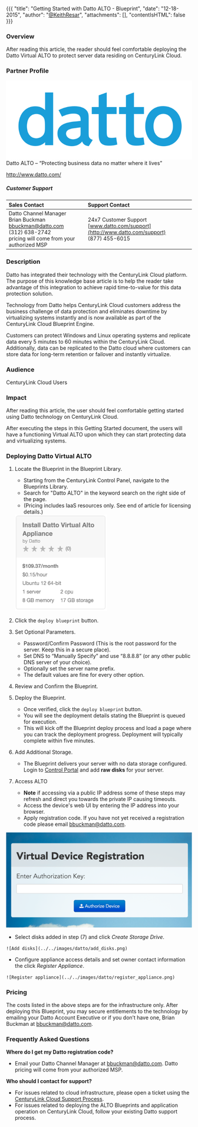 {{{
  "title": "Getting Started with Datto ALTO - Blueprint",
  "date": "12-18-2015",
  "author": "<a href='https://twitter.com/KeithResar'>@KeithResar</a>",
  "attachments": [],
  "contentIsHTML": false
}}}

### Overview
After reading this article, the reader should feel comfortable deploying the Datto Virtual ALTO to protect server data residing on CenturyLink Cloud.

### Partner Profile

<img src="../../images/datto/datto_logo_blue.png" style="border:0;float:right;">

Datto ALTO – “Protecting business data no matter where it lives”

http://www.datto.com/

##### Customer Support

|Sales Contact | Support Contact|
|:-	|	:-	|
|Datto Channel Manager<br>Brian Buckman<br>bbuckman@datto.com<br>(312) 638-2742<br>pricing will come from your authorized MSP | 24x7 Customer Support<br> [www.datto.com/support](http://www.datto.com/support)<br>(877) 455-6015	|

### Description
Datto has integrated their technology with the CenturyLink Cloud platform. The purpose of this knowledge base article is to help the reader take advantage of this integration to achieve rapid time-to-value for this data protection solution.

Technology from Datto helps CenturyLink Cloud customers address the business challenge of data protection and eliminates downtime by virtualizing systems instantly and is now available as part of the CenturyLink Cloud Blueprint Engine.

Customers can protect Windows and Linux operating systems and replicate data every 5 minutes to 60 minutes within the CenturyLink Cloud. Additionally, data can be replicated to the Datto cloud where customers can store data for long-term retention or failover and instantly virtualize.


### Audience
CenturyLink Cloud Users


### Impact
After reading this article, the user should feel comfortable getting started using Datto technology on CenturyLink Cloud.

After executing the steps in this Getting Started document, the users will have a functioning Virtual ALTO upon which they can start protecting data and virtualizing systems.

### Deploying Datto Virtual ALTO
1. Locate the Blueprint in the Blueprint Library.
   * Starting from the CenturyLink Control Panel, navigate to the Blueprints Library.
   * Search for "Datto ALTO" in the keyword search on the right side of the page.
   * (Pricing includes IaaS resources only. See end of article for licensing details.)

   <img src="../../images/datto/blueprint_tile.png" style="border:0;max-width:250px;">

2. Click the `deploy blueprint` button.

3. Set Optional Parameters.
   * Password/Confirm Password (This is the root password for the server. Keep this in a secure place).  
   * Set DNS to “Manually Specify” and use “8.8.8.8” (or any other public DNS server of your choice).
   * Optionally set the server name prefix.
   * The default values are fine for every other option.

4. Review and Confirm the Blueprint.

5. Deploy the Blueprint.
   * Once verified, click the `deploy blueprint` button.
   * You will see the deployment details stating the Blueprint is queued for execution.
   * This will kick off the Blueprint deploy process and load a page where you can track the deployment progress. Deployment will typically complete within five minutes.

7. Add Additional Storage.
   * The Blueprint delivers your server with no data storage configured. Login to [Control Portal](https://control.ctl.io) and add **raw disks** for your server.

8. Access ALTO
   * **Note** if accessing via a public IP address some of these steps may refresh and direct you towards the private IP causing timeouts.
   * Access the device's web UI by entering the IP address into your browser.
   * Apply registration code. If you have not yet received a registration code please email bbuckman@datto.com.

  ![Add authorization key](../../images/datto/authorization_key.png)

   * Select disks added in step (7) and click *Create Storage Drive*.

    ![Add disks](../../images/datto/add_disks.png)

   * Configure appliance access details and set owner contact information the click *Register Appliance*.

    ![Register appliance](../../images/datto/register_appliance.png)

### Pricing
The costs listed in the above steps are for the infrastructure only. After deploying this Blueprint, you may secure entitlements to the technology by emailing your Datto Account Executive or if you don’t have one, Brian Buckman at bbuckman@datto.com.

### Frequently Asked Questions
**Where do I get my Datto registration code?**
* Email your Datto Channel Manager at bbuckman@datto.com. Datto pricing will come from your authorized MSP.

**Who should I contact for support?**
* For issues related to cloud infrastructure, please open a ticket using the [CenturyLink Cloud Support Process](../../Support/how-do-i-report-a-support-issue.md).
* For issues related to deploying the ALTO Blueprints and application operation on CenturyLink Cloud, follow your existing Datto support process.
